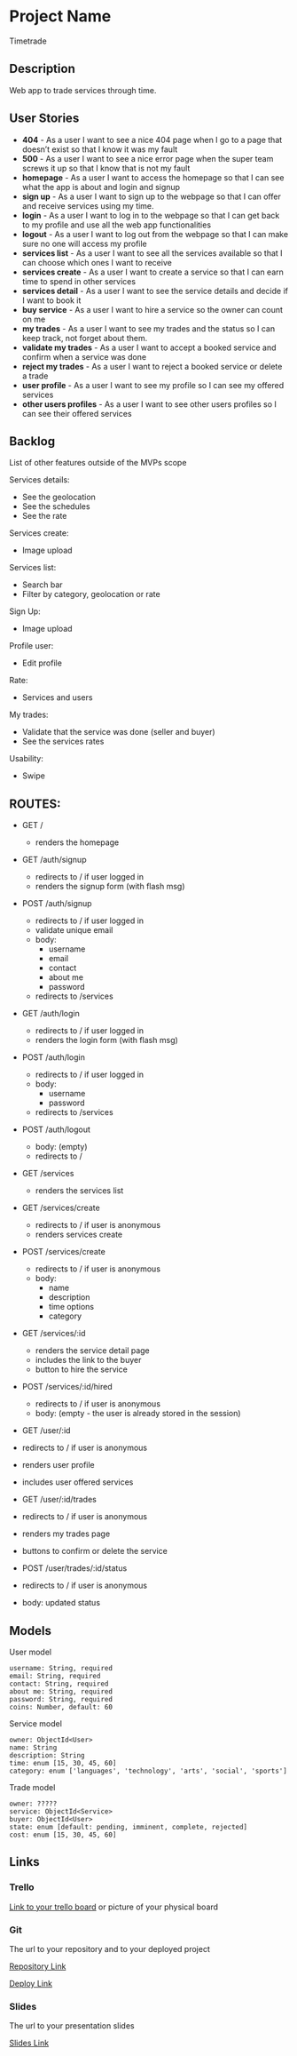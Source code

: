 # Project Name
Timetrade

## Description
Web app to trade services through time.


## User Stories

- **404** - As a user I want to see a nice 404 page when I go to a page that doesn’t exist so that I know it was my fault 
- **500** - As a user I want to see a nice error page when the super team screws it up so that I know that is not my fault
- **homepage** - As a user I want to access the homepage so that I can see what the app is about and login and signup
- **sign up** - As a user I want to sign up to the webpage so that I can offer and receive services using my time.
- **login** - As a user I want to log in to the webpage so that I can get back to my profile and use all the web app functionalities 
- **logout** - As a user I want to log out from the webpage so that I can make sure no one will access my profile 
- **services list** - As a user I want to see all the services available so that I can choose which ones I want to receive
- **services create** - As a user I want to create a service so that I can earn time to spend in other services
- **services detail** - As a user I want to see the service details and decide if I want to book it 
- **buy service** - As a user I want to hire a service so the owner can count on me
- **my trades** - As a user I want to see my trades and the status so I can keep track, not forget about them. 
- **validate my trades** - As a user I want to accept a booked service and confirm when a service was done 
- **reject my trades** - As a user I want to reject a booked service or delete a trade
- **user profile** - As a user I want to see my profile so I can see my offered services 
- **other users profiles** - As a user I want to see other users profiles so I can see their offered services 


## Backlog

List of other features outside of the MVPs scope

Services details:
- See the geolocation
- See the schedules
- See the rate

Services create:
- Image upload

Services list:
- Search bar
- Filter by category, geolocation or rate

Sign Up:
- Image upload

Profile user:
- Edit profile

Rate:
- Services and users

My trades:
- Validate that the service was done (seller and buyer)
- See the services rates

Usability:
- Swipe


## ROUTES:

- GET / 
  - renders the homepage

- GET /auth/signup
  - redirects to / if user logged in
  - renders the signup form (with flash msg)

- POST /auth/signup
  - redirects to / if user logged in
  - validate unique email
  - body:
    - username
    - email
    - contact
    - about me
    - password
  - redirects to /services

- GET /auth/login
  - redirects to / if user logged in
  - renders the login form (with flash msg)

- POST /auth/login
  - redirects to / if user logged in
  - body:
    - username
    - password
  - redirects to /services

- POST /auth/logout
  - body: (empty)
  - redirects to /

- GET /services
  - renders the services list

- GET /services/create
  - redirects to / if user is anonymous
  - renders services create

- POST /services/create 
  - redirects to / if user is anonymous
  - body: 
    - name
    - description 
    - time options
    - category

- GET /services/:id
  - renders the service detail page
  - includes the link to the buyer
  - button to hire the service

- POST /services/:id/hired 
  - redirects to / if user is anonymous
  - body: (empty - the user is already stored in the session)

- GET /user/:id
 - redirects to / if user is anonymous
 - renders user profile
 - includes user offered services

- GET /user/:id/trades
 - redirects to / if user is anonymous
 - renders my trades page
 - buttons to confirm or delete the service

- POST /user/trades/:id/status
 - redirects to / if user is anonymous
 - body: updated status
 

## Models

User model
 
```
username: String, required
email: String, required
contact: String, required
about me: String, required
password: String, required
coins: Number, default: 60

```

Service model

```
owner: ObjectId<User>
name: String
description: String
time: enum [15, 30, 45, 60]
category: enum ['languages', 'technology', 'arts', 'social', 'sports']
``` 

Trade model
``` 
owner: ?????
service: ObjectId<Service> 
buyer: ObjectId<User>
state: enum [default: pending, imminent, complete, rejected]
cost: enum [15, 30, 45, 60]
``` 


## Links

### Trello

[Link to your trello board](https://trello.com/b/845cuqR7/timetrade) or picture of your physical board

### Git

The url to your repository and to your deployed project

[Repository Link](https://github.com/Caroline-GMR/timetrade)

[Deploy Link](http://heroku.com)

### Slides

The url to your presentation slides

[Slides Link](http://slides.com)
